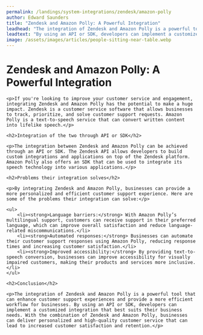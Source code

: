 ```yaml
---
permalink: /landings/system-integrations/zendesk/amazon-polly
author: Edward Saunders
title: "Zendesk and Amazon Polly: A Powerful Integration"
leadhead: "The integration of Zendesk and Amazon Polly is a powerful tool that can enhance customer support experiences and provide a more efficient workflow for businesses"
leadtext: "By using an API or SDK, developers can implement a customized integration that best suits their business needs. With the combination of Zendesk and Amazon Polly, businesses can deliver personalized and high-quality customer service that can lead to increased customer satisfaction and retention."
image: /assets/images/articles/people-sitting-near-table.webp
---
```

<div class="arttext">
	<h1>Zendesk and Amazon Polly: A Powerful Integration</h1>

	<p>If you're looking to improve your customer service and engagement, integrating Zendesk and Amazon Polly has the potential to make a huge impact. Zendesk is a customer service software that allows businesses to track, prioritize, and solve customer support requests. Amazon Polly is a text-to-speech service that can convert written content into lifelike speech.</p>

	<h2>Integration of the two through API or SDK</h2>

	<p>The integration between Zendesk and Amazon Polly can be achieved through an API or SDK. The Zendesk API allows developers to build custom integrations and applications on top of the Zendesk platform. Amazon Polly also offers an SDK that can be used to integrate its speech technology into various applications.</p>

	<h2>Problems their integration solves</h2>

	<p>By integrating Zendesk and Amazon Polly, businesses can provide a more personalized and efficient customer support experience. Here are some of the problems their integration can solve:</p>

	<ul>
		<li><strong>Language barriers:</strong> With Amazon Polly’s multilingual support, customers can receive support in their preferred language, which can improve overall satisfaction and reduce language-related miscommunications.</li>
		<li><strong>Automated responses:</strong> Businesses can automate their customer support responses using Amazon Polly, reducing response times and increasing customer satisfaction.</li>
		<li><strong>Improved accessibility:</strong> By providing text-to-speech conversion, businesses can improve accessibility for visually impaired customers, making their products and services more inclusive.</li>
	</ul>

	<h2>Conclusion</h2>

	<p>The integration of Zendesk and Amazon Polly is a powerful tool that can enhance customer support experiences and provide a more efficient workflow for businesses. By using an API or SDK, developers can implement a customized integration that best suits their business needs. With the combination of Zendesk and Amazon Polly, businesses can deliver personalized and high-quality customer service that can lead to increased customer satisfaction and retention.</p>

</div>